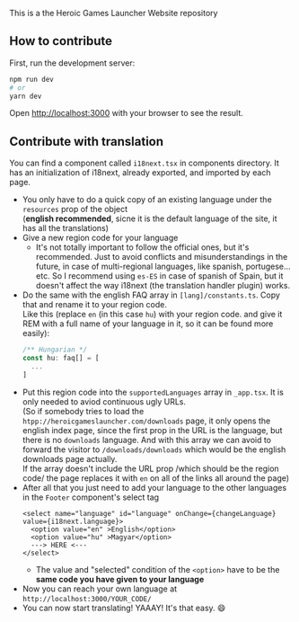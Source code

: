 This is a the Heroic Games Launcher Website repository

## How to contribute

First, run the development server:

```bash
npm run dev
# or
yarn dev
```

Open [http://localhost:3000](http://localhost:3000) with your browser to see the result.

## Contribute with translation

You can find a component called `i18next.tsx` in components directory.
It has an initialization of i18next, already exported, and imported by each page.
- You only have to do a quick copy of an existing language under the `resources` prop of the object  
(**english recommended**, sicne it is the default language of the site, it has all the translations)
- Give a new region code for your language 
  - It's not totally important to follow the official ones, but it's recommended. 
  Just to avoid conflicts and misunderstandings in the future, in case of multi-regional languages, like spanish, portugese... etc. 
  So I recommend using `es-ES` in case of spanish of Spain, but it doesn't affect the way i18next (the translation handler plugin) works.
- Do the same with the english FAQ array in `[lang]/constants.ts`. Copy that and rename it to your region code.  
Like this (replace `en` (in this case `hu`) with your region code. and give it REM with a full name of your language in it, so it can be found more easily):  
  ```ts
  /** Hungarian */
  const hu: faq[] = [
    ...
  ]
  ```
- Put this region code into the `supportedLanguages` array in  `_app.tsx`. It is only needed to aviod continuous ugly URLs.  
(So if somebody tries to load the `htpp://heroicgameslauncher.com/downloads` page, it only opens the english index page, since the first prop in the URL is the language, but there is no `downloads` language. And with this array we can avoid to forward the visitor to `/downloads/downloads` which would be the english downloads page actually.  
If the array doesn't include the URL prop /which should be the region code/ the page replaces it with `en` on all of the links all around the page)
- After all that you just need to add your language to the other languages in the `Footer` component's  select tag
  ```tsx
  <select name="language" id="language" onChange={changeLanguage} value={i18next.language}>
    <option value="en" >English</option>
    <option value="hu" >Magyar</option>
    ---> HERE <---
  </select>
  ``` 
  - The value and "selected" condition of the `<option>` have to be the **same code you have given to your language**
- Now you can reach your own language at `http://localhost:3000/YOUR_CODE/`
- You can now start translating! YAAAY! It's that easy. :smile:
